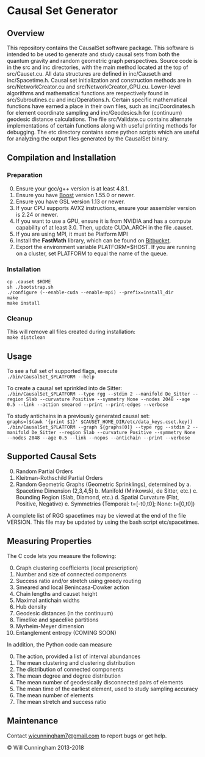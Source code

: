# Causal Set Generator

## Overview
This repository contains the CausalSet software package. This software is intended to be used to generate and study causal sets from both the quantum gravity and random geometric graph perspectives. Source code is in the src and inc directories, with the main method located at the top of src/Causet.cu.  All data structures are defined in inc/Causet.h and inc/Spacetime.h. Causal set initialization and construction methods are in src/NetworkCreator.cu and src/NetworkCreator_GPU.cu. Lower-level algorithms and mathematical functions are respectively found in src/Subroutines.cu and inc/Operations.h. Certain specific mathematical functions have earned a place in their own files, such as inc/Coordinates.h for element coordinate sampling and inc/Geodesics.h for (continuum) geodesic distance calculations. The file src/Validate.cu contains alternate implementations of certain functions along with useful printing methods for debugging. The etc directory contains some python scripts which are useful for analyzing the output files generated by the CausalSet binary.

## Compilation and Installation
### Preparation
0. Ensure your gcc/g++ version is at least 4.8.1.
1. Ensure you have [Boost](https://www.boost.org) version 1.55.0 or newer.
2. Ensure you have GSL version 1.13 or newer.
3. If your CPU supports AVX2 instructions, ensure your assembler version is 2.24 or newer.
4. If you want to use a GPU, ensure it is from NVIDIA and has a compute capability of at least 3.0. Then, update CUDA_ARCH in the file .causet.
5. If you are using MPI, it must be Platform MPI
6. Install the **FastMath** library, which can be found on [Bitbucket](https://bitbucket.org/dk-lab/2015_code_fastmath).
7. Export the environment variable PLATFORM=$HOST. If you are running on a cluster, set PLATFORM to equal the name of the queue.

### Installation
`cp .causet $HOME`  
`sh ./bootstrap.sh`  
`./configure (--enable-cuda --enable-mpi) --prefix=install_dir`  
`make`  
`make install`  

### Cleanup
This will remove all files created during installation:  
`make distclean`

## Usage
To see a full set of supported flags, execute  
`./bin/CausalSet_$PLATFORM --help`  

To create a causal set sprinkled into de Sitter:  
`./bin/CausalSet_$PLATFORM --type rgg --stdim 2 --manifold De_Sitter --region Slab --curvature Positive --symmetry None --nodes 2048 --age 0.5 --link --action smeared --print --print-edges --verbose`  

To study antichains in a previously generated causal set:  
`graphs=($(awk '{print $1}' $CAUSET_HOME_DIR/etc/data_keys.cset.key))`  
`./bin/CausalSet_$PLATFORM --graph ${graphs[0]} --type rgg --stdim 2 --manifold De_Sitter --region Slab --curvature Positive --symmetry None --nodes 2048 --age 0.5 --link --nopos --antichain --print --verbose`

## Supported Causal Sets
0. Random Partial Orders
1. Kleitman-Rothschild Partial Orders
2. Random Geometric Graphs (Geometric Sprinklings), determined by
    a. Spacetime Dimension (2,3,4,5)
    b. Manifold (Minkowski, de Sitter, etc.)
    c. Bounding Region (Slab, Diamond, etc.)
    d. Spatial Curvature (Flat, Positive, Negative)
    e. Symmetries (Temporal: t=[-t0,t0]; None: t=[0,t0])

A complete list of RGG spacetimes may be viewed at the end of the file VERSION. This file may be updated by using the bash script etc/spacetimes. 

## Measuring Properties
The C code lets you measure the following:  

0. Graph clustering coefficients (local prescription)
1. Number and size of connected components
2. Success ratio and/or stretch using greedy routing
3. Smeared and local Benincasa-Dowker action
4. Chain lengths and causet height
5. Maximal antichain widths
6. Hub density
7. Geodesic distances (in the continuum)
8. Timelike and spacelike partitions
9. Myrheim-Meyer dimension
10. Entanglement entropy (COMING SOON)

In addition, the Python code can measure

0. The action, provided a list of interval abundances
1. The mean clustering and clustering distribution
2. The distribution of connected components
3. The mean degree and degree distribution
4. The mean number of geodesically disconnected pairs of elements
5. The mean time of the earliest element, used to study sampling accuracy
6. The mean number of elements
7. The mean stretch and success ratio

## Maintenance
Contact <wjcunningham7@gmail.com> to report bugs or get help.  

&copy; Will Cunningham 2013-2018
